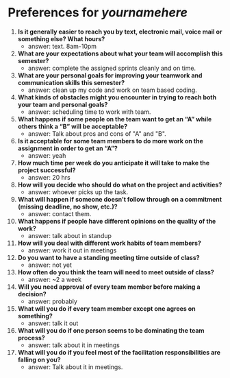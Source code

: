 # Preferences for _yournamehere_

1. __Is it generally easier to reach you by text, electronic mail, voice mail or something else?  What hours?__
   * answer: text. 8am-10pm
1. __What are your expectations about what your team will accomplish this semester?__
   * answer: complete the assigned sprints cleanly and on time.
1. __What are your personal goals for improving your teamwork and communication skills this semester?__
   * answer: clean up my code and work on team based coding.
1. __What kinds of obstacles might you encounter in trying to reach both your team and personal goals?__
   * answer: scheduling time to work with team.
1. __What happens if some people on the team want to get an “A” while others think a “B” will be acceptable?__
   * answer: Talk about pros and cons of "A" and "B".
1. __Is it acceptable for some team members to do more work on the assignment in order to get an “A”?__
   * answer: yeah
1. __How much time per week do you anticipate it will take to make the project successful?__
   * answer: 20 hrs
1. __How will you decide who should do what on the project and activities?__
   * answer: whoever picks up the task.
1. __What will happen if someone doesn’t follow through on a commitment (missing deadline, no show, etc.)?__
   * answer: contact them.
1. __What happens if people have different opinions on the quality of the work?__
   * answer: talk about in standup
1. __How will you deal with different work habits of team members?__
   * answer: work it out in meetings
1. __Do you want to have a standing meeting time outside of class?__
   * answer: not yet
1. __How often do you think the team will need to meet outside of class?__
   * answer: ~2 a week
1. __Will you need approval of every team member before making a decision?__
   * answer: probably
1. __What will you do if every team member except one agrees on something?__
   * answer: talk it out
1. __What will you do if one person seems to be dominating the team process?__
   * answer: talk about it in meetings
1. __What will you do if you feel most of the facilitation responsibilities are falling on you?__
   * answer: Talk about it in meetings.
